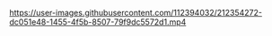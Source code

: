 

https://user-images.githubusercontent.com/112394032/212354272-dc051e48-1455-4f5b-8507-79f9dc5572d1.mp4

